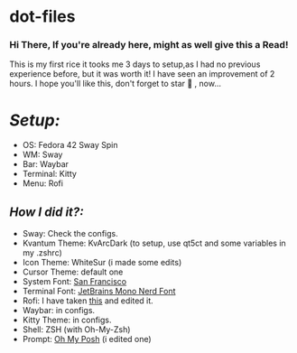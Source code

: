 # dot-files
### Hi There, If you're already here, might as well give this a Read!
This is my first rice it tooks me 3 days to setup,as I had no previous experience before, but it was worth it! I have seen an improvement of 2 hours. I hope you'll like this, don't forget to star 🌟 , now...

# *Setup:*
 - OS: Fedora 42 Sway Spin
 - WM: Sway
 - Bar: Waybar
 - Terminal: Kitty
 - Menu: Rofi

## *How I did it?:*
 
 - Sway: Check the configs.
 - Kvantum Theme: KvArcDark  (to setup, use qt5ct and some variables in my .zshrc)
 - Icon Theme: WhiteSur (i made some edits)
 - Cursor Theme: default one
 - System Font: [San Francisco](https://github.com/sahibjotsaggu/San-Francisco-Pro-Fonts)
 - Terminal Font: [JetBrains Mono Nerd Font](https://www.jetbrains.com/lp/mono/)
 - Rofi: I have taken [this](https://github.com/adi1090x/rofi) and edited it.
 - Waybar: in configs.
 - Kitty Theme: in configs.
 - Shell: ZSH (with Oh-My-Zsh)
 - Prompt: [Oh My Posh](https://ohmyposh.dev/) (i edited one)
